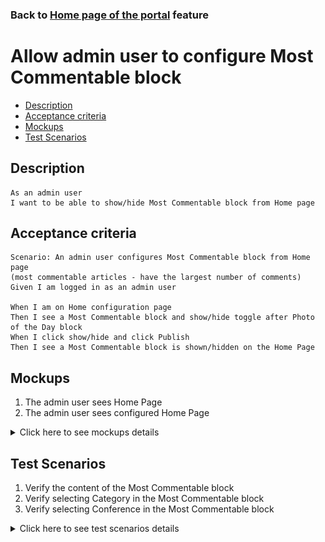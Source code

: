 ### Back to [Home page of the portal](/../../) feature

# Allow admin user to configure Most Commentable block

- [Description](#description)
- [Acceptance criteria](#acceptance-criteria)
- [Mockups](#mockups)
- [Test Scenarios](#test-scenarios)

## Description

    As an admin user
    I want to be able to show/hide Most Commentable block from Home page

## Acceptance criteria

    Scenario: An admin user configures Most Commentable block from Home page
    (most commentable articles - have the largest number of comments)
    Given I am logged in as an admin user

    When I am on Home configuration page
    Then I see a Most Commentable block and show/hide toggle after Photo of the Day block
    When I click show/hide and click Publish
    Then I see a Most Commentable block is shown/hidden on the Home Page

## Mockups

1. The admin user sees Home Page 
2. The admin user sees configured Home Page

<details>
  <summary>Click here to see mockups details</summary>

**1. The admin user sees Home Page:**

![Home Page](/products/sport_news_portal/web_application_features/home_page/images/home_page_admin_side_empty.png)

**2. The admin user sees configured Home Page:**

![Home Page](/products/sport_news_portal/web_application_features/home_page/images/home_page_admin_side.png)

</details>

## Test Scenarios

1. Verify the content of the Most Commentable block
2. Verify selecting Category in the Most Commentable block
3. Verify selecting Conference in the Most Commentable block

<details>
  <summary>Click here to see test scenarios details</summary>

### **#1. Verify the content of the Most Commentable block**

|#|Steps|Expected Result
------|-------|----------
|1|Go to Sport News site|
|2|Log into your admin account|
|3|Observe the Most Commentable block|Most Commentable block contains next fields:<br> - Category - contains a list of all sport categories<br> - Conference - contains a list of all conferences<br> - Team - contains a list of all teams

### **#2. Verify selecting Category in the Most Commentable block**

|#|Steps|Expected Result
------|-------|----------
|1|Go to Sport News site|
|2|Log into your admin account|
|3|Observe the Most Commentable block|Most Commentable block contains next fields:<br> - Category<br> - Conference<br> - Team
|4|Select Category|Conference dropdown is updated with conferences from a selected Category

### **#3. Verify selecting Conference in the Most Commentable block**

|#|Steps|Expected Result
------|-------|----------
|1|Go to Sport News site|
|2|Log into your admin account|
|3|Observe the Most Commentable block|Most Commentable block contains next fields:<br> - Category - contains a list of all sport categories<br> - Conference - contains a list of all conferences<br> - Team - contains a list of all teams
|4|Select Conference|Team dropdown is updated with teams related to a selected Conference

</details>
